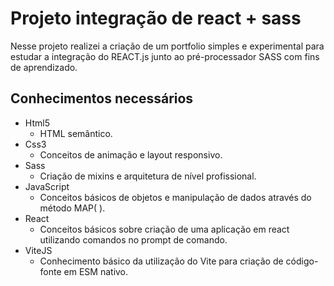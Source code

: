 # Projeto integração de react + sass

Nesse projeto realizei a criação de um portfolio simples e experimental para estudar a integração do REACT.js junto ao pré-processador SASS com fins de aprendizado.

## Conhecimentos necessários

- Html5
  - HTML semântico.
- Css3
  - Conceitos de animação e layout responsivo.
- Sass
  - Criação de mixins e arquitetura de nível profissional.
- JavaScript
  - Conceitos básicos de objetos e manipulação de dados através do método MAP( ).
- React
  - Conceitos básicos sobre criação de uma aplicação em react utilizando comandos no prompt de comando.
- ViteJS
  - Conhecimento básico da utilização do Vite para criação de código-fonte em ESM nativo.

